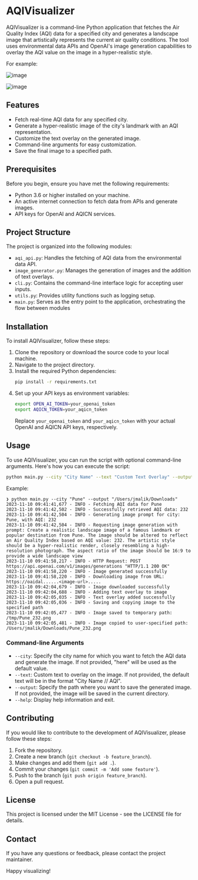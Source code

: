 # AQIVisualizer

AQIVisualizer is a command-line Python application that fetches the Air Quality Index (AQI) data for a specified city and generates a landscape image that artistically represents the current air quality conditions. The tool uses environmental data APIs and OpenAI's image generation capabilities to overlay the AQI value on the image in a hyper-realistic style.

For example: 

![image](https://github.com/jatinkrmalik/aqi-visualizer/assets/7387945/44331e70-0d0e-4ca3-a320-0e3f3c98a76a)

![image](https://github.com/jatinkrmalik/aqi-visualizer/assets/7387945/5a0db253-bbed-4185-b472-2a7f4a894101)


## Features

- Fetch real-time AQI data for any specified city.
- Generate a hyper-realistic image of the city's landmark with an AQI representation.
- Customize the text overlay on the generated image.
- Command-line arguments for easy customization.
- Save the final image to a specified path.

## Prerequisites

Before you begin, ensure you have met the following requirements:

- Python 3.6 or higher installed on your machine.
- An active internet connection to fetch data from APIs and generate images.
- API keys for OpenAI and AQICN services.

## Project Structure

The project is organized into the following modules:

- `aqi_api.py`: Handles the fetching of AQI data from the environmental data API.
- `image_generator.py`: Manages the generation of images and the addition of text overlays.
- `cli.py`: Contains the command-line interface logic for accepting user inputs.
- `utils.py`: Provides utility functions such as logging setup.
- `main.py`: Serves as the entry point to the application, orchestrating the flow between modules

## Installation

To install AQIVisualizer, follow these steps:

1. Clone the repository or download the source code to your local machine.
2. Navigate to the project directory.
3. Install the required Python dependencies:
   ```sh
   pip install -r requirements.txt
   ```
4. Set up your API keys as environment variables:
   ```sh
   export OPEN_AI_TOKEN=your_openai_token
   export AQICN_TOKEN=your_aqicn_token
   ```
   Replace `your_openai_token` and `your_aqicn_token` with your actual OpenAI and AQICN API keys, respectively.

## Usage

To use AQIVisualizer, you can run the script with optional command-line arguments. Here's how you can execute the script:

```sh
python main.py --city "City Name" --text "Custom Text Overlay" --output "path/to/save/image"
```

Example: 

```shell
❯ python main.py --city "Pune" --output "/Users/jmalik/Downloads"
2023-11-10 09:41:41,677 - INFO - Fetching AQI data for Pune
2023-11-10 09:41:42,502 - INFO - Successfully retrieved AQI data: 232
2023-11-10 09:41:42,504 - INFO - Generating image prompt for city: Pune, with AQI: 232
2023-11-10 09:41:42,504 - INFO - Requesting image generation with prompt: Create a realistic landscape image of a famous landmark or popular destination from Pune. The image should be altered to reflect an Air Quality Index based on AQI value: 232. The artistic style should be a hyper-realistic render, closely resembling a high-resolution photograph. The aspect ratio of the image should be 16:9 to provide a wide landscape view
2023-11-10 09:41:58,217 - INFO - HTTP Request: POST https://api.openai.com/v1/images/generations "HTTP/1.1 200 OK"
2023-11-10 09:41:58,220 - INFO - Image generated successfully
2023-11-10 09:41:58,220 - INFO - Downloading image from URL: https://oaidal......<image-url>.....
2023-11-10 09:42:04,679 - INFO - Image downloaded successfully
2023-11-10 09:42:04,688 - INFO - Adding text overlay to image
2023-11-10 09:42:05,035 - INFO - Text overlay added successfully
2023-11-10 09:42:05,036 - INFO - Saving and copying image to the specified path
2023-11-10 09:42:05,477 - INFO - Image saved to temporary path: /tmp/Pune_232.png
2023-11-10 09:42:05,481 - INFO - Image copied to user-specified path: /Users/jmalik/Downloads/Pune_232.png
```

### Command-line Arguments

- `--city`: Specify the city name for which you want to fetch the AQI data and generate the image. If not provided, "here" will be used as the default value.
- `--text`: Custom text to overlay on the image. If not provided, the default text will be in the format "City Name // AQI".
- `--output`: Specify the path where you want to save the generated image. If not provided, the image will be saved in the current directory.
- `--help`: Display help information and exit.


## Contributing

If you would like to contribute to the development of AQIVisualizer, please follow these steps:

1. Fork the repository.
2. Create a new branch (`git checkout -b feature_branch`).
3. Make changes and add them (`git add .`).
4. Commit your changes (`git commit -m 'Add some feature'`).
5. Push to the branch (`git push origin feature_branch`).
6. Open a pull request.

## License

This project is licensed under the MIT License - see the LICENSE file for details.

## Contact

If you have any questions or feedback, please contact the project maintainer.

Happy visualizing!


